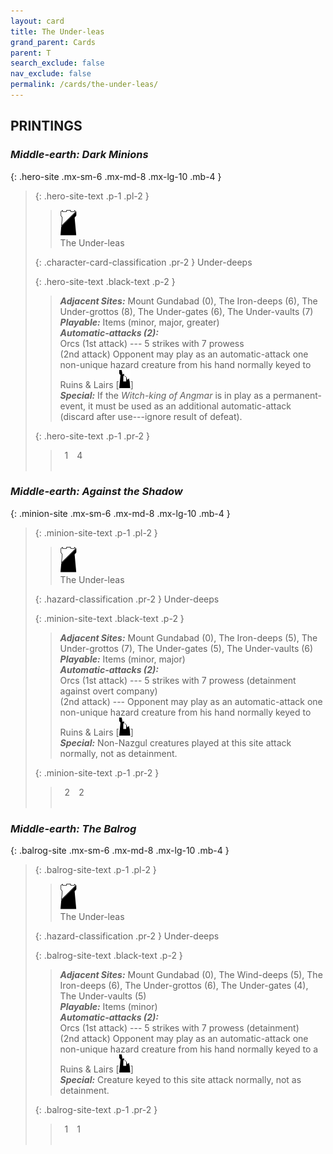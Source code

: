 ```yaml
---
layout: card
title: The Under-leas
grand_parent: Cards
parent: T
search_exclude: false
nav_exclude: false
permalink: /cards/the-under-leas/
---
```


## PRINTINGS


### _Middle-earth: Dark Minions_

{: .hero-site .mx-sm-6 .mx-md-8 .mx-lg-10 .mb-4 }
> {: .hero-site-text .p-1 .pl-2 }
> > <div class="card-mp"><img src="/assets/images/shadow-hold-L.svg"></div>
> > <div class="character-card-name">The Under-leas</div>
>
> {: .character-card-classification .pr-2 }
> Under-deeps
>
> {: .hero-site-text .black-text .p-2 }
> > _**Adjacent Sites:**_ Mount Gundabad (0), The Iron-deeps (6), The Under-grottos (8), The Under-gates (6), The Under-vaults (7) <br>_**Playable:**_ Items (minor, major, greater) <br>_**Automatic-attacks (2):**_<br> Orcs (1st attack) --- 5 strikes with 7 prowess <br>(2nd attack) Opponent may play as an automatic-attack one non-unique hazard creature from his hand normally keyed to Ruins & Lairs <nobr>[<img src="/assets/images/ruinlair.svg">]</nobr> <br>_**Special:**_ If the _Witch-king of Angmar_ is in play  as a permanent-event, it must be used as an additional automatic-attack (discard after use---ignore result of defeat). 
> 
> {: .hero-site-text .p-1 .pr-2 }
> > <div class="hero-site-draw"><span class="hero-you-draw">&ensp;1&ensp;</span><span class="hero-opp-draw">&ensp;4&ensp;</span></div>
> > <div class="card-corruption">&nbsp;</div>

### _Middle-earth: Against the Shadow_

{: .minion-site .mx-sm-6 .mx-md-8 .mx-lg-10 .mb-4 }
> {: .minion-site-text .p-1 .pl-2 }
> > <div class="card-mp"><img src="/assets/images/shadow-hold-L.svg"></div>
> > <div class="card-name">The Under-leas</div>
>
> {: .hazard-classification .pr-2 }
> Under-deeps
>
> {: .minion-site-text .black-text .p-2 }
> > _**Adjacent Sites:**_ Mount Gundabad (0), The Iron-deeps (5), The Under-grottos (7), The Under-gates (5), The Under-vaults (6) <br>_**Playable:**_ Items (minor, major) <br>_**Automatic-attacks (2):**_<br>  Orcs (1st attack) --- 5 strikes with 7 prowess (detainment against overt company) <br>(2nd attack) --- Opponent may play as an automatic-attack one non-unique hazard creature from his hand normally keyed to Ruins & Lairs <nobr>[<img src="/assets/images/ruinlair.svg">]</nobr> <br>_**Special:**_ Non-Nazgul creatures played at this site attack normally, not as detainment. 
> 
> {: .minion-site-text .p-1 .pr-2 }
> > <div class="hero-site-draw"><span class="minion-you-draw">&ensp;2&ensp;</span><span class="minion-opp-draw">&ensp;2&ensp;</span></div>
> > <div class="card-corruption">&nbsp;</div>

### _Middle-earth: The Balrog_

{: .balrog-site .mx-sm-6 .mx-md-8 .mx-lg-10 .mb-4 }
> {: .balrog-site-text .p-1 .pl-2 }
> > <div class="card-mp"><img src="/assets/images/shadow-hold-L.svg"></div>
> > <div class="card-name">The Under-leas</div>
>
> {: .hazard-classification .pr-2 }
> Under-deeps
>
> {: .balrog-site-text .black-text .p-2 }
> > _**Adjacent Sites:**_ Mount Gundabad (0), The Wind-deeps (5), The Iron-deeps (6), The Under-grottos (6), The Under-gates (4), The Under-vaults (5) <br>_**Playable:**_ Items (minor) <br>_**Automatic-attacks (2):**_<br> Orcs (1st attack) --- 5 strikes with 7 prowess (detainment) <br>(2nd attack) Opponent may play as an automatic-attack one non-unique hazard creature from his hand normally keyed to a Ruins & Lairs <nobr>[<img src="/assets/images/ruinlair.svg">]</nobr> <br>_**Special:**_ Creature keyed to this site attack normally, not as detainment. 
> 
> {: .balrog-site-text .p-1 .pr-2 }
> > <div class="hero-site-draw"><span class="minion-you-draw">&ensp;1&ensp;</span><span class="minion-opp-draw">&ensp;1&ensp;</span></div>
> > <div class="card-corruption">&nbsp;</div>
